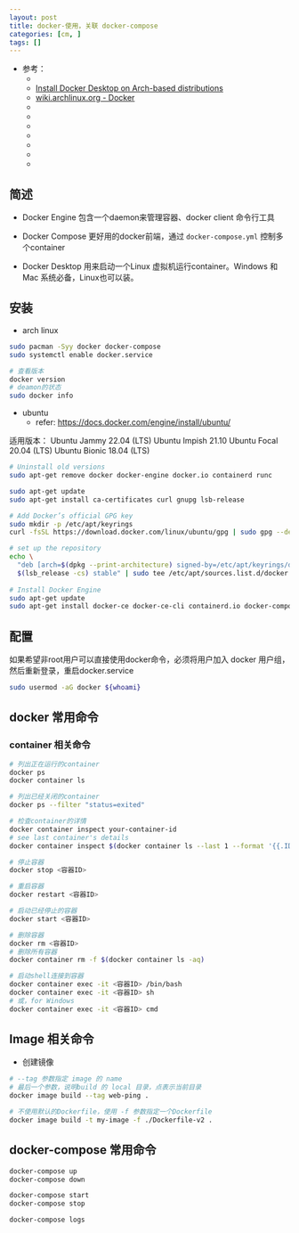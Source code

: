 ```yaml
---
layout: post
title: docker-使用，关联 docker-compose
categories: [cm, ]
tags: []
---
```


* 参考： 
  * []()
  * [Install Docker Desktop on Arch-based distributions](https://docs.docker.com/desktop/linux/install/archlinux/)
  * [wiki.archlinux.org - Docker](https://wiki.archlinux.org/title/docker)
  * []()
  * []()
  * []()
  * []()
  * []()
  * []()
  * []()


## 简述

* Docker Engine
包含一个daemon来管理容器、docker client 命令行工具

* Docker Compose
更好用的docker前端，通过 `docker-compose.yml` 控制多个container

* Docker Desktop
用来启动一个Linux 虚拟机运行container。Windows 和 Mac 系统必备，Linux也可以装。


## 安装

* arch linux

~~~sh
sudo pacman -Syy docker docker-compose
sudo systemctl enable docker.service

# 查看版本
docker version
# deamon的状态
sudo docker info
~~~

* ubuntu
    * refer:  <https://docs.docker.com/engine/install/ubuntu/>

适用版本： 
Ubuntu Jammy 22.04 (LTS)
Ubuntu Impish 21.10
Ubuntu Focal 20.04 (LTS)
Ubuntu Bionic 18.04 (LTS)

~~~sh
# Uninstall old versions
sudo apt-get remove docker docker-engine docker.io containerd runc

sudo apt-get update
sudo apt-get install ca-certificates curl gnupg lsb-release

# Add Docker’s official GPG key
sudo mkdir -p /etc/apt/keyrings
curl -fsSL https://download.docker.com/linux/ubuntu/gpg | sudo gpg --dearmor -o /etc/apt/keyrings/docker.gpg

# set up the repository
echo \
  "deb [arch=$(dpkg --print-architecture) signed-by=/etc/apt/keyrings/docker.gpg] https://download.docker.com/linux/ubuntu \
  $(lsb_release -cs) stable" | sudo tee /etc/apt/sources.list.d/docker.list > /dev/null
  
# Install Docker Engine
sudo apt-get update
sudo apt-get install docker-ce docker-ce-cli containerd.io docker-compose-plugin
~~~




## 配置

如果希望非root用户可以直接使用docker命令，必须将用户加入 docker 用户组，然后重新登录，重启docker.service

~~~sh
sudo usermod -aG docker ${whoami}
~~~


## docker 常用命令

### container 相关命令

~~~sh
# 列出正在运行的container
docker ps
docker container ls

# 列出已经关闭的container
docker ps --filter "status=exited"

# 检查container的详情
docker container inspect your-container-id
# see last container's details
docker container inspect $(docker container ls --last 1 --format '{{.ID}}')

# 停止容器
docker stop <容器ID>

# 重启容器
docker restart <容器ID>

# 启动已经停止的容器
docker start <容器ID>

# 删除容器
docker rm <容器ID>
# 删除所有容器
docker container rm -f $(docker container ls -aq)

# 启动shell连接到容器
docker container exec -it <容器ID> /bin/bash
docker container exec -it <容器ID> sh
# 或，for Windows
docker container exec -it <容器ID> cmd
~~~

## Image 相关命令

* 创建镜像

~~~sh
# --tag 参数指定 image 的 name
# 最后一个参数，说明build 的 local 目录，点表示当前目录
docker image build --tag web-ping .

# 不使用默认的Dockerfile，使用 -f 参数指定一个Dockerfile
docker image build -t my-image -f ./Dockerfile-v2 .
~~~






## docker-compose 常用命令

~~~sh
docker-compose up
docker-compose down

docker-compose start
docker-compose stop

docker-compose logs
~~~























